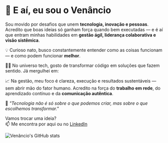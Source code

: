 # 👋 E aí, eu sou o Venâncio

Sou movido por desafios que unem **tecnologia, inovação e pessoas**. Acredito que boas ideias só ganham força quando bem executadas — e é aí que entram minhas habilidades em **gestão ágil, liderança colaborativa e visão sistêmica**.

💡 Curioso nato, busco constantemente entender como as coisas funcionam — e como podem funcionar **melhor**.

👨‍💻 No universo tech, gosto de transformar código em soluções que fazem sentido. Já mergulhei em:

📈 Na gestão, meu foco é clareza, execução e resultados sustentáveis — sem abrir mão do fator humano. Acredito na força do **trabalho em rede**, do aprendizado contínuo e da **comunicação autêntica**.

🧠 _"Tecnologia não é só sobre o que podemos criar, mas sobre o que escolhemos transformar."_

Vamos trocar uma ideia?  
📫 Me encontra por aqui ou no [LinkedIn](https://www.linkedin.com/in/venancio-oliveira/)

![Venâncio's GitHub stats](https://github-readme-stats.vercel.app/api?username=venanciolvr&show_icons=true&theme=swift)

<!--
**venanciolvr/venanciolvr** is a ✨ _special_ ✨ repository because its `README.md` (this file) appears on your GitHub profile.


